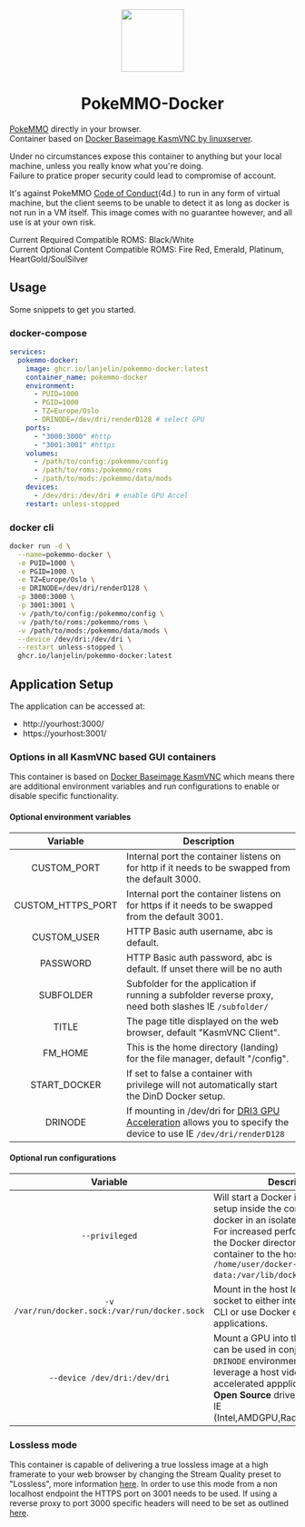 <div align="center">
    <img src="https://pokemmo.com/build/images/opengraph.ce52eb8f.png" width="110", height="110">
</div>
<h1 align="center">PokeMMO-Docker</h1>

[PokeMMO](https://pokemmo.com/en/) directly in your browser.  
Container based on [Docker Baseimage KasmVNC by linuxserver](https://github.com/linuxserver/docker-baseimage-kasmvnc).  

Under no circumstances expose this container to anything but your local machine, unless you really know what you're doing.  
Failure to pratice proper security could lead to compromise of account. 

It's against PokeMMO [Code of Conduct](https://pokemmo.com/en/code_of_conduct/)(4d.) to run in any form of virtual machine, but the client seems to be unable to detect it as long as docker is not run in a VM itself. 
This image comes with no guarantee however, and all use is at your own risk.  

Current Required Compatible ROMS: Black/White  
Current Optional Content Compatible ROMS: Fire Red, Emerald, Platinum, HeartGold/SoulSilver  

## Usage

Some snippets to get you started.

### docker-compose

```yaml
services:
  pokemmo-docker:
    image: ghcr.io/lanjelin/pokemmo-docker:latest
    container_name: pokemmo-docker
    environment:
      - PUID=1000
      - PGID=1000
      - TZ=Europe/Oslo
      - DRINODE=/dev/dri/renderD128 # select GPU
    ports:
      - "3000:3000" #http
      - "3001:3001" #https
    volumes:
      - /path/to/config:/pokemmo/config
      - /path/to/roms:/pokemmo/roms
      - /path/to/mods:/pokemmo/data/mods
    devices:
      - /dev/dri:/dev/dri # enable GPU Accel
    restart: unless-stopped
```

### docker cli

```bash
docker run -d \
  --name=pokemmo-docker \
  -e PUID=1000 \
  -e PGID=1000 \
  -e TZ=Europe/Oslo \
  -e DRINODE=/dev/dri/renderD128 \
  -p 3000:3000 \
  -p 3001:3001 \
  -v /path/to/config:/pokemmo/config \
  -v /path/to/roms:/pokemmo/roms \
  -v /path/to/mods:/pokemmo/data/mods \
  --device /dev/dri:/dev/dri \
  --restart unless-stopped \
  ghcr.io/lanjelin/pokemmo-docker:latest
```

## Application Setup

The application can be accessed at:

* http://yourhost:3000/
* https://yourhost:3001/

### Options in all KasmVNC based GUI containers

This container is based on [Docker Baseimage KasmVNC](https://github.com/linuxserver/docker-baseimage-kasmvnc) which means there are additional environment variables and run configurations to enable or disable specific functionality.

#### Optional environment variables

| Variable | Description |
| :----: | --- |
| CUSTOM_PORT | Internal port the container listens on for http if it needs to be swapped from the default 3000. |
| CUSTOM_HTTPS_PORT | Internal port the container listens on for https if it needs to be swapped from the default 3001. |
| CUSTOM_USER | HTTP Basic auth username, abc is default. |
| PASSWORD | HTTP Basic auth password, abc is default. If unset there will be no auth |
| SUBFOLDER | Subfolder for the application if running a subfolder reverse proxy, need both slashes IE `/subfolder/` |
| TITLE | The page title displayed on the web browser, default "KasmVNC Client". |
| FM_HOME | This is the home directory (landing) for the file manager, default "/config". |
| START_DOCKER | If set to false a container with privilege will not automatically start the DinD Docker setup. |
| DRINODE | If mounting in /dev/dri for [DRI3 GPU Acceleration](https://www.kasmweb.com/kasmvnc/docs/master/gpu_acceleration.html) allows you to specify the device to use IE `/dev/dri/renderD128` |

#### Optional run configurations

| Variable | Description |
| :----: | --- |
| `--privileged` | Will start a Docker in Docker (DinD) setup inside the container to use docker in an isolated environment. For increased performance mount the Docker directory inside the container to the host IE `-v /home/user/docker-data:/var/lib/docker`. |
| `-v /var/run/docker.sock:/var/run/docker.sock` | Mount in the host level Docker socket to either interact with it via CLI or use Docker enabled applications. |
| `--device /dev/dri:/dev/dri` | Mount a GPU into the container, this can be used in conjunction with the `DRINODE` environment variable to leverage a host video card for GPU accelerated appplications. Only **Open Source** drivers are supported IE (Intel,AMDGPU,Radeon,ATI,Nouveau) |

### Lossless mode

This container is capable of delivering a true lossless image at a high framerate to your web browser by changing the Stream Quality preset to "Lossless", more information [here](https://www.kasmweb.com/docs/latest/how_to/lossless.html#technical-background). In order to use this mode from a non localhost endpoint the HTTPS port on 3001 needs to be used. If using a reverse proxy to port 3000 specific headers will need to be set as outlined [here](https://github.com/linuxserver/docker-baseimage-kasmvnc#lossless).

